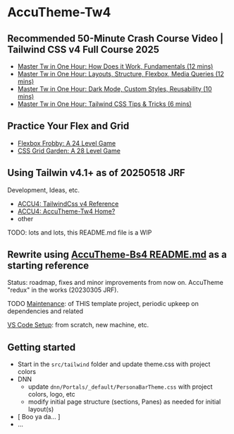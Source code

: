 # AccuTheme-Tw4

## Recommended 50-Minute Crash Course Video | Tailwind CSS v4 Full Course 2025 

- [Master Tw in One Hour: How Does it Work, Fundamentals (12 mins)](https://youtu.be/6biMWgD6_JY?t=274)
- [Master Tw in One Hour: Layouts, Structure, Flexbox, Media Queries (12 mins)](https://youtu.be/6biMWgD6_JY?t=1028)
- [Master Tw in One Hour: Dark Mode, Custom Styles, Reusability (10 mins)](https://youtu.be/6biMWgD6_JY&t=1787)
- [Master Tw in One Hour: Tailwind CSS Tips & Tricks (6 mins)](https://youtu.be/6biMWgD6_JY&t=2793)

## Practice Your Flex and Grid

- [Flexbox Frobby: A 24 Level Game](https://flexboxfroggy.com/)
- [CSS Grid Garden: A 28 Level Game](https://cssgridgarden.com/)

## Using Tailwin v4.1+ as of 20250518 JRF

Development, Ideas, etc.

- [ACCU4: TailwindCss v4 Reference](https://accu4.com/More-/TailwindCss-v4-Reference)
- [ACCU4: AccuTheme-Tw4 Home?](https://accu4.com/More-/TailwindCss-AccuTheme-Tw4)
- other

TODO: lots and lots, this README.md file is a WIP

## Rewrite using [AccuTheme-Bs4 README.md](https://github.com/Accuraty/AccuTheme-Bs4/blob/main/README.md) as a starting reference

Status: roadmap, fixes and minor improvements from now on. AccuTheme "redux" in the works (20230305 JRF).

TODO [Maintenance](/README--maintenance.md): of THIS template project, periodic upkeep on dependencies and related

[VS Code Setup](https://www.accu4.com/H2R2S/VS-Code-Initial-Setup): from scratch, new machine, etc.

## Getting started

- Start in the `src/tailwind` folder and update theme.css with project colors
- DNN
  - update `dnn/Portals/_default/PersonaBarTheme.css` with project colors, logo, etc
  - modify initial page structure (sections, Panes) as needed for initial layout(s)
- [ Boo ya da... ]
- ...
